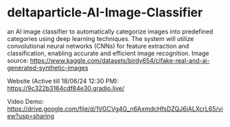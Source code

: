 # deltaparticle-AI-Image-Classifier
an AI image classifier to automatically categorize images into predefined categories using deep learning techniques. The system will utilize convolutional neural networks (CNNs) for feature extraction and classification, enabling accurate and efficient image recognition.
Image source: https://www.kaggle.com/datasets/birdy654/cifake-real-and-ai-generated-synthetic-images

Website (Active till 18/06/24 12:30 PM): https://9c322b3164cdf84e30.gradio.live/

Video Demo: https://drive.google.com/file/d/1VGCVg4G_n6AxmdcHfsDZQJ6iALXcrL65/view?usp=sharing
